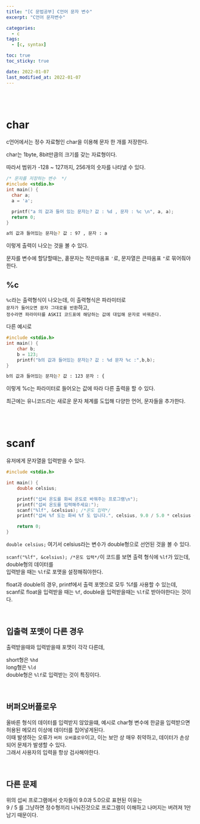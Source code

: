 ```yaml
---
title: "[C 문법공부] C언어 문자 변수"
excerpt: "C언어 문자변수"

categories:
  - c
tags:
  - [c, syntax]

toc: true
toc_sticky: true

date: 2022-01-07
last_modified_at: 2022-01-07
---
```


<br><br>

# char

c언어에서는 정수 자료형인 char을 이용해 문자 한 개를 저장한다.

char는 1byte, 8bit만큼의 크기를 갖는 자료형이다.

따라서 범위가 -128 ~ 127까지, 256개의 숫자를 나타낼 수 있다.

```c++
/* 문자를 저장하는 변수  */
#include <stdio.h>
int main() {
  char a;
  a = 'a';

  printf("a 의 값과 들어 있는 문자는? 값 : %d , 문자 : %c \n", a, a);
  return 0;
}
```

```sh
a의 값과 들어있는 문자는? 값 : 97 , 문자 : a
```

이렇게 출력이 나오는 것을 볼 수 있다.

문자를 변수에 할당할때는, 홑문자는 작은따옴표 `'`로, 문자열은 큰따옴표 `"`로 묶어줘야한다.

## %c

`%c`라는 출력형식이 나오는데, 이 출력형식은 파라미터로  
`문자가 들어오면 문자 그대로를 반환`하고,  
`정수라면 파라미터를 ASKII 코드표에 해당하는 값에 대입해 문자로 바꿔준다.`

다른 예시로

```c++
#include <stdio.h>
int main() {
    char b;
    b = 123;
    printf("b의 값과 들어있는 문자는? 값 : %d 문자 %c :",b,b);
}
```

```sh
b의 값과 들어있는 문자는? 값 : 123 문자 : {
```

이렇게 %c는 파라미터로 들어오는 값에 따라 다른 출력을 할 수 있다.

최근에는 유니코드라는 새로운 문자 체계를 도입해 다양한 언어, 문자들을 추가한다.

<br><br>

# scanf

유저에게 문자열을 입력받을 수 있다.

```c++
#include <stdio.h>

int main() {
	double celsius;

	printf("섭씨 온도를 화씨 온도로 바꿔주는 프로그램\n");
	printf("섭씨 온도를 입력해주세요:");
	scanf("%lf", &celsius); /*온도 입력*/
	printf("섭씨 %f 도는 화씨 %f 도 입니다.", celsius, 9.0 / 5.0 * celsius + 32);

	return 0;
}
```

`double celsius;` 여기서 celsius라는 변수가 double형으로 선언된 것을 볼 수 있다.

`scanf("%lf", &celsius); /*온도 입력*/`이 코드를 보면 출력 형식에 `%lf`가 있는데, double형의 데이터를  
입력받을 때는 `%lf`로 포맷을 설정해줘야한다.

float과 double의 경우, printf에서 출력 포맷으로 모두 %f를 사용할 수 있는데,  
scanf로 float을 입력받을 때는 `%f`, double을 입력받을때는 `%lf`로 받아야한다는 것이다.

<br>

## 입출력 포맷이 다른 경우

출력받을때와 입력받을때 포맷이 각각 다른데,

short형은 `%hd`  
long형은 `%ld`  
double형은 `%lf`로 입력받는 것이 특징이다.

<br>

## 버퍼오버플로우

올바른 형식의 데이터를 입력받지 않았을떄, 예시로 char형 변수에 한글을 입력받으면 허용된 메모리 이상에 데이터를 집어넣게된다.  
이때 발생하는 오류가 `버퍼 오버플로우`이고, 이는 보안 상 매우 취약하고, 데이터가 손상되어 문제가 발생할 수 있다.  
그래서 사용자의 입력을 항상 검사해야한다.

<br>

## 다른 문제

위의 섭씨 프로그램에서 숫자들이 9.0과 5.0으로 표현된 이유는  
9 / 5 를 그냥하면 정수형끼리 나눠진것으로 프로그램이 이해하고 나머지는 버려져 1만 남기 때문이다.
